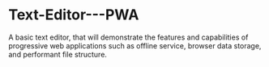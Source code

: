 # Text-Editor---PWA
A basic text editor, that will demonstrate the features and capabilities of progressive web applications such as offline service, browser data storage, and performant file structure. 
